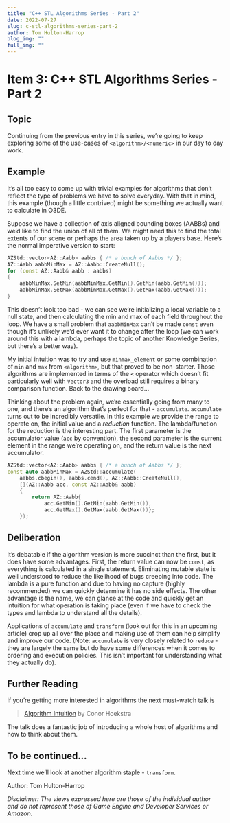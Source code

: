```yaml
---
title: "C++ STL Algorithms Series - Part 2"
date: 2022-07-27
slug: c-stl-algorithms-series-part-2
author: Tom Hulton-Harrop
blog_img: ""
full_img: ""
---
```

# Item 3: C++ STL Algorithms Series - Part 2

## Topic

Continuing from the previous entry in this series, we’re going to keep exploring some of the use-cases of `<algorithm>/<numeric>` in our day to day work.

## Example

It’s all too easy to come up with trivial examples for algorithms that don’t reflect the type of problems we have to solve everyday. With that in mind, this example (though a little contrived) might be something we actually want to calculate in O3DE.

Suppose we have a collection of axis aligned bounding boxes (AABBs) and we’d like to find the union of all of them. We might need this to find the total extents of our scene or perhaps the area taken up by a players base. Here’s the normal imperative version to start:

```c++
AZStd::vector<AZ::Aabb> aabbs { /* a bunch of Aabbs */ };
AZ::Aabb aabbMinMax = AZ::Aabb::CreateNull();
for (const AZ::Aabb& aabb : aabbs)
{
    aabbMinMax.SetMin(aabbMinMax.GetMin().GetMin(aabb.GetMin()));
    aabbMinMax.SetMax(aabbMinMax.GetMax().GetMax(aabb.GetMax()));
}
```

This doesn’t look too bad - we can see we’re initializing a local variable to a null state, and then calculating the min and max of each field throughout the loop. We have a small problem that `aabbMinMax` can’t be made `const` even though it’s unlikely we’d ever want it to change after the loop (we can work around this with a lambda, perhaps the topic of another Knowledge Series, but there’s a better way).

My initial intuition was to try and use `minmax_element` or some combination of `min` and `max` from `<algorithm>`, but that proved to be non-starter. Those algorithms are implemented in terms of the `<` operator which doesn’t fit particularly well with `Vector3` and the overload still requires a binary comparison function. Back to the drawing board...

Thinking about the problem again, we’re essentially going from many to one, and there’s an algorithm that’s perfect for that - `accumulate`. `accumulate` turns out to be incredibly versatile. In this example we provide the range to operate on, the initial value and a _reduction_ function. The lambda/function for the reduction is the interesting part. The first parameter is the accumulator value (`acc` by convention), the second parameter is the current element in the range we’re operating on, and the return value is the next accumulator.

```c++
AZStd::vector<AZ::Aabb> aabbs { /* a bunch of Aabbs */ };
const auto aabbMinMax = AZStd::accumulate(
    aabbs.cbegin(), aabbs.cend(), AZ::Aabb::CreateNull(),
    [](AZ::Aabb acc, const AZ::Aabb& aabb)
    {
        return AZ::Aabb{
            acc.GetMin().GetMin(aabb.GetMin()),
            acc.GetMax().GetMax(aabb.GetMax())};
    });
```

## Deliberation

It’s debatable if the algorithm version is more succinct than the first, but it does have some advantages. First, the return value can now be `const`, as everything is calculated in a single statement. Eliminating mutable state is well understood to reduce the likelihood of bugs creeping into code. The lambda is a pure function and due to having no capture (highly recommended) we can quickly determine it has no side effects. The other advantage is the name, we can glance at the code and quickly get an intuition for what operation is taking place (even if we have to check the types and lambda to understand all the details).

Applications of `accumulate` and `transform` (look out for this in an upcoming article) crop up all over the place and making use of them can help simplify and improve our code. (Note: `accumulate` is very closely related to `reduce` - they are largely the same but do have some differences when it comes to ordering and execution policies. This isn’t important for understanding what they actually do).

## Further Reading

If you’re getting more interested in algorithms the next must-watch talk is

> [Algorithm Intuition](https://youtu.be/48gV1SNm3WA) by Conor Hoekstra

The talk does a fantastic job of introducing a whole host of algorithms and how to think about them.

## To be continued...

Next time we’ll look at another algorithm staple - `transform`.

Author: Tom Hulton-Harrop

_Disclaimer: The views expressed here are those of the individual author and do not represent those of Game Engine and Developer Services or Amazon._
